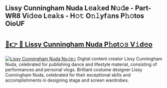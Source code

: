 ## Lissy Cunningham Nuda L𝚎a𝚔ed N𝚞𝚍e - Part-WR8 Vi𝚍𝚎o L𝚎a𝚔s - H𝚘𝚝 O𝚗𝚕yf𝚊ns P𝚑𝚘tos OioUF

# <h2><a href="http://kfa3wjk.oniu.top/?m=Lissy+Cunningham+Nuda">🔗👉 🔴 Lissy Cunningham Nuda P𝚑ot𝚘𝚜 V𝚒d𝚎o</a></h2>

[![Lissy Cunningham Nuda Nu𝚍e𝚜](https://i.imgur.com/0qMVB7G.gif)](http://kfa3wjk.oniu.top/?m=Lissy+Cunningham+Nuda)
Digital content creator Lissy Cunningham Nuda, celebrated for publishing dance and lifestyle material, consisting of performances and personal vlogs. Brilliant costume designer Lissy Cunningham Nuda, celebrated for their exceptional skills and accomplishments in designing stage and screen wardrobes.  
